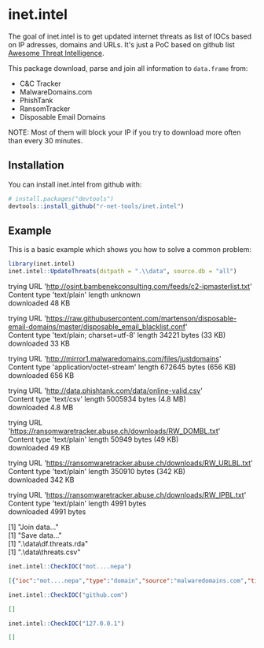 # inet.intel

The goal of inet.intel is to get updated internet threats as list of IOCs based on IP adresses, domains and URLs.
It's just a PoC based on github list [Awesome Threat Intelligence](https://github.com/hslatman/awesome-threat-intelligence#sources).
  
This package download, parse and join all information to `data.frame` from:  
 - C&C Tracker  
 - MalwareDomains.com  
 - PhishTank  
 - RansomTracker  
 - Disposable Email Domains  
  
NOTE: Most of them will block your IP if you try to download more often than every 30 minutes.  
  
## Installation

You can install inet.intel from github with:


``` r
# install.packages("devtools")
devtools::install_github("r-net-tools/inet.intel")
```

## Example

This is a basic example which shows you how to solve a common problem:

``` r
library(inet.intel)
inet.intel::UpdateThreats(dstpath = ".\\data", source.db = "all")
``` 

trying URL 'http://osint.bambenekconsulting.com/feeds/c2-ipmasterlist.txt'  
Content type 'text/plain' length unknown  
downloaded 48 KB  

trying URL 'https://raw.githubusercontent.com/martenson/disposable-email-domains/master/disposable_email_blacklist.conf'  
Content type 'text/plain; charset=utf-8' length 34221 bytes (33 KB)  
downloaded 33 KB  

trying URL 'http://mirror1.malwaredomains.com/files/justdomains'  
Content type 'application/octet-stream' length 672645 bytes (656 KB)  
downloaded 656 KB  

trying URL 'http://data.phishtank.com/data/online-valid.csv'  
Content type 'text/csv' length 5005934 bytes (4.8 MB)  
downloaded 4.8 MB  

trying URL 'https://ransomwaretracker.abuse.ch/downloads/RW_DOMBL.txt'  
Content type 'text/plain' length 50949 bytes (49 KB)  
downloaded 49 KB  

trying URL 'https://ransomwaretracker.abuse.ch/downloads/RW_URLBL.txt'  
Content type 'text/plain' length 350910 bytes (342 KB)  
downloaded 342 KB  

trying URL 'https://ransomwaretracker.abuse.ch/downloads/RW_IPBL.txt'  
Content type 'text/plain' length 4991 bytes  
downloaded 4991 bytes  

[1] "Join data..."  
[1] "Save data..."  
[1] ".\\data\\df.threats.rda"  
[1] ".\\data\\threats.csv"  

``` r
inet.intel::CheckIOC("mot....nepa")
```
``` json
[{"ioc":"mot....nepa","type":"domain","source":"malwaredomains.com","timestamp":"2017-09-01 00:21:26"}] 
```
``` r
inet.intel::CheckIOC("github.com")
```
``` json
[] 
``` 
``` r
inet.intel::CheckIOC("127.0.0.1")
```
``` json
[] 
``` 
